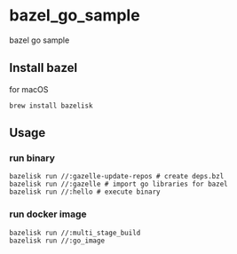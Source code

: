 # bazel_go_sample

bazel go sample

## Install bazel

for macOS
```
brew install bazelisk
```

## Usage

### run binary
```
bazelisk run //:gazelle-update-repos # create deps.bzl
bazelisk run //:gazelle # import go libraries for bazel
bazelisk run //:hello # execute binary
```

### run docker image

```
bazelisk run //:multi_stage_build
bazelisk run //:go_image
```
